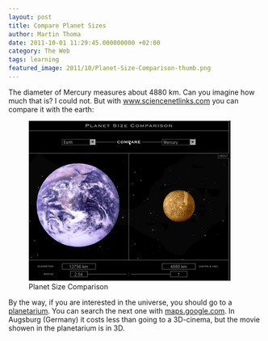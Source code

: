 ```yaml
---
layout: post
title: Compare Planet Sizes
author: Martin Thoma
date: 2011-10-01 11:29:45.000000000 +02:00
category: The Web
tags: learning
featured_image: 2011/10/Planet-Size-Comparison-thumb.png
---
```

The diameter of Mercury measures about 4880 km. Can you imagine how much that is? I could not. But with <a href="http://www.sciencenetlinks.com/interactives/messenger/psc/PlanetSize.html">www.sciencenetlinks.com</a> you can compare it with the earth:

<figure class="aligncenter">
            <a href="../images/2011/10/Planet-Size-Comparison.png"><img src="../images/2011/10/Planet-Size-Comparison.png" alt="Planet Size Comparison" style="max-width:400px;max-height:317px" class="size-full wp-image-3351"/></a>
            <figcaption class="text-center">Planet Size Comparison</figcaption>
        </figure>

By the way, if you are interested in the universe, you should go to a <a href="http://en.wikipedia.org/wiki/Planetarium">planetarium</a>. You can search the next one with <a href="http://maps.google.com/maps?f=q&source=s_q&hl=de&geocode=&q=planetarium+in+england&aq=&sll=52.629729,-1.318359&sspn=7.190682,19.753418&ie=UTF8&hq=planetarium&hnear=England,+Vereinigtes+K%C3%B6nigreich&ll=52.469397,-1.252441&spn=7.553141,19.753418&t=h&z=6">maps.google.com</a>. In Augsburg (Germany) it costs less than going to a 3D-cinema, but the movie showen in the planetarium is in 3D.
